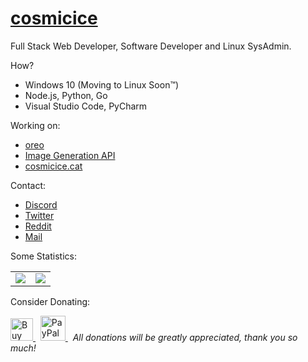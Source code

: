 # [cosmicice](https://cosmicice.cat)

Full Stack Web Developer, Software Developer and Linux SysAdmin.

How?

* Windows 10 (Moving to Linux Soon&trade;)
* Node.js, Python, Go
* Visual Studio Code, PyCharm

Working on:

* [oreo](https://github.com/catcosmicice/oreo)
* [Image Generation API](https://github.com/catcosmicice/api.bongo.ninja)
* [cosmicice.cat](https://github.com/catcosmicice/cosmicice.cat)

Contact:

* [Discord](https://discord.com/users/602588112174055436)
* [Twitter](https://twitter.com/catcosmicice)
* [Reddit](https://reddit.com/Cosmic--Ice)
* [Mail](mailto:cat@cosmicice.cat)

Some Statistics:

<table>
  <tr>
    <td align="center" style="padding=0;width=50%;">
      <img align="center" style="padding=0;" src="https://cat-stats.vercel.app/api/?username=catcosmicice&theme=radical&layout=compact&show_icons=true&hide_border=true&count_private=true" />
    </td>
    <td align="center" style="padding=0;width=50%;">
      <img align="center" style="padding=0;" src="https://cat-stats.vercel.app/api/top-langs/?username=catcosmicice&theme=radical&layout=compact&show_icons=true&hide_border=true&count_private=true" />
    </td>
  </tr>
</table>

Consider Donating:

<a href='https://ko-fi.com/L4L44B0VZ' target='_blank'>
  <img height='36' style='border:0px;height:36px;' src='https://cdn.ko-fi.com/cdn/kofi1.png?v=2' border='0' alt='Buy Me a Coffee' />
</a>&nbsp;
<a href='https://paypal.me/catcosmicice' target='_blank'>
  <img height='40' style='border:0px;height:40px;' src='https://cdn.bongo.ninja/assets/img/paypal.png' border='0' alt='PayPal Me' />
</a>
&nbsp;
<i>All donations will be greatly appreciated, thank you so much!</i>
